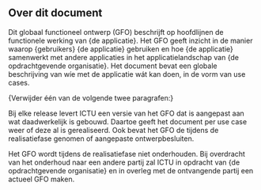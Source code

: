 ## Over dit document

Dit globaal functioneel ontwerp (GFO) beschrijft op hoofdlijnen de functionele werking van {de applicatie}. Het GFO geeft inzicht in de manier waarop {gebruikers} {de applicatie} gebruiken en hoe {de applicatie} samenwerkt met andere applicaties in het applicatielandschap van {de opdrachtgevende organisatie}. Het document bevat een globale beschrijving van wíe met de applicatie wát kan doen, in de vorm van use cases.

{Verwijder één van de volgende twee paragrafen:}

Bij elke release levert ICTU een versie van het GFO dat is aangepast aan wat daadwerkelijk is gebouwd. Daartoe geeft het document per use case weer of deze al is gerealiseerd. Ook bevat het GFO de tijdens de realisatiefase genomen of aangepaste ontwerpbesluiten.

Het GFO wordt tijdens de realisatiefase niet onderhouden. Bij overdracht van het onderhoud naar een andere partij zal ICTU in opdracht van {de opdrachtgevende organisatie} en in overleg met de ontvangende partij een actueel GFO maken.
